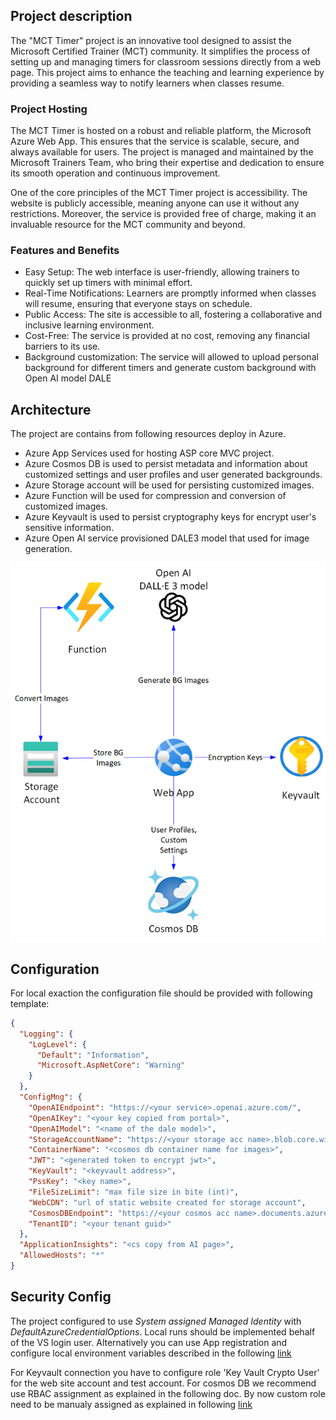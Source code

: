 ﻿## Project description

The "MCT Timer" project is an innovative tool designed to assist the Microsoft Certified Trainer (MCT) community. It simplifies the process of setting up and managing timers for classroom sessions directly from a web page. This project aims to enhance the teaching and learning experience by providing a seamless way to notify learners when classes resume.

### Project Hosting
The MCT Timer is hosted on a robust and reliable platform, the Microsoft Azure Web App. This ensures that the service is scalable, secure, and always available for users. The project is managed and maintained by the Microsoft Trainers Team, who bring their expertise and dedication to ensure its smooth operation and continuous improvement.

One of the core principles of the MCT Timer project is accessibility. The website is publicly accessible, meaning anyone can use it without any restrictions. Moreover, the service is provided free of charge, making it an invaluable resource for the MCT community and beyond.

### Features and Benefits
- Easy Setup: The web interface is user-friendly, allowing trainers to quickly set up timers with minimal effort.
- Real-Time Notifications: Learners are promptly informed when classes will resume, ensuring that everyone stays on schedule.
- Public Access: The site is accessible to all, fostering a collaborative and inclusive learning environment.
- Cost-Free: The service is provided at no cost, removing any financial barriers to its use.
- Background customization: The service will allowed to upload personal background for different timers and generate custom background with Open AI model DALE


## Architecture

The project are contains from following resources deploy in Azure.  
- Azure App Services used for hosting ASP core MVC project. 
- Azure Cosmos DB is used to persist metadata and information about customized settings and user profiles and user generated backgrounds.
- Azure Storage account will be used for persisting customized images. 
- Azure Function will be used for compression and conversion of customized images. 
- Azure Keyvault is used to persist cryptography keys for encrypt user's sensitive information.
- Azure Open AI service provisioned DALE3 model that used for image generation.

![schema](schena.png)


## Configuration

For local exaction the configuration file should be provided with following template: 

```JSON
{
  "Logging": {
    "LogLevel": {
      "Default": "Information",
      "Microsoft.AspNetCore": "Warning"
    }
  },
  "ConfigMng": {
    "OpenAIEndpoint": "https://<your service>.openai.azure.com/",
    "OpenAIKey": "<your key copied from portal>",
    "OpenAIModel": "<name of the dale model>",
    "StorageAccountName": "https://<your storage acc name>.blob.core.windows.net/",
    "ContainerName": "<cosmos db container name for images>",
    "JWT": "<generated token to encrypt jwt>",
    "KeyVault": "<keyvault address>",
    "PssKey": "<key name>",
    "FileSizeLimit": "max file size in bite (int)",
    "WebCDN": "url of static website created for storage account",
    "CosmosDBEndpoint": "https://<your cosmos acc name>.documents.azure.com:443/",
    "TenantID": "<your tenant guid>"
  },
  "ApplicationInsights": "<cs copy from AI page>",  
  "AllowedHosts": "*"
}
````
## Security Config

The project configured to use *System assigned Managed Identity* with *DefaultAzureCredentialOptions*. 
Local runs should be implemented behalf of the VS login user. Alternatively you can use App registration and configure local environment variables described in the following [link](https://learn.microsoft.com/en-us/dotnet/azure/sdk/authentication/local-development-service-principal?tabs=azure-cli%2Cwindows%2Ccommand-line#4---set-application-environment-variables)

For Keyvault connection you have to configure role 'Key Vault Crypto User' for the web site account and test account. 
For cosmos DB we recommend use RBAC assignment as explained in the following doc. By now custom role need to be manualy assigned as explained in following [link](https://learn.microsoft.com/en-us/azure/cosmos-db/how-to-setup-rbac#metadata-requests)

